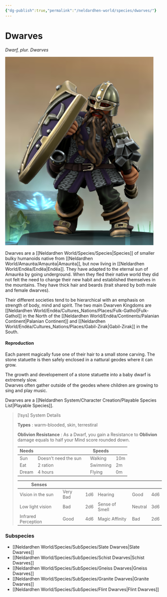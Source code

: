```yaml
---
{"dg-publish":true,"permalink":"/neldardhen-world/species/dwarves/"}
---
```


# Dwarves
*Dwarf, plur. Dwarves*

![Beriagond.png|100](/img/user/Images/Species/Beriagond.png)

Dwarves are a [[Neldardhen World/Species/Species\|Species]] of smaller bulky humanoids native from [[Neldardhen World/Amaurëa/Amaurëa\|Amaurëa]], but now living in [[Neldardhen World/Endëa/Endëa\|Endëa]]. They have adapted to the eternal sun of Amaurëa by going underground. When they fled their native world they did not felt the need to change their new habit and established themselves in the mountains. They have thick hair and beards (trait shared by both male and female dwarves).

Their different societies tend to be hierarchical with an emphasis on strength of body, mind and spirit. The two main Dwarven Kingdoms are [[Neldardhen World/Endëa/Cultures_Nations/Places/Fulk-Gathol\|Fulk-Gathol]] in the North of the [[Neldardhen World/Endëa/Continents/Palanian Continent\|Palanian Continent]] and [[Neldardhen World/Endëa/Cultures_Nations/Places/Gabil-Zirak\|Gabil-Zirak]] in the South.

#### Reproduction
Each parent magically fuse one of their hair to a small stone carving. The stone statuette is then safely enclosed in a nattural geodes where it can grow.

The growth and developement of a stone statuette into a baby dwarf is extremely slow.  
Dwarves often gather outside of the geodes where children are growing to sing and play music.

Dwarves are a [[Neldardhen System/Character Creation/Playable Species List\|Playable Species]].

> [!sys] System Details
>
> **Types** : warm-blooded, skin, terrestiral 
>
> **Oblivion Resistance** : As a Dwarf, you gain a Resistance to **Oblivion** damage equals to half your Mind score rounded down.
> 
>
> | **Needs** |                      |     | **Speeds** |     |
> | --------- | -------------------- | --- | ---------- | --- |
> | Sun       | Doesn't need the sun |     | Walking    | 10m |
> | Eat       | 2 ration             |     | Swimming   | 2m  |
> | Dream     | 4 hours              |     | Flying     | 0m  |
> 
> | **Senses**          |          |     |                |         |     |
> | ------------------- | -------- | --- | -------------- | ------- | --- |
> | Vision in the sun   | Very Bad | 1d6 | Hearing        | Good    | 4d6 |
> | Low light vision    | Bad      | 2d6 | Sense of Smell | Neutral | 3d6 |
> | Infrared Perception | Good     | 4d6 | Magic Affinity | Bad     | 2d6 |
### Subspecies
- [[Neldardhen World/Species/SubSpecies/Slate Dwarves\|Slate Dwarves]]
- [[Neldardhen World/Species/SubSpecies/Schist Dwarves\|Schist Dwarves]]
- [[Neldardhen World/Species/SubSpecies/Gneiss Dwarves\|Gneiss Dwarves]]
- [[Neldardhen World/Species/SubSpecies/Granite Dwarves\|Granite Dwarves]]
- [[Neldardhen World/Species/SubSpecies/Flint Dwarves\|Flint Dwarves]]

